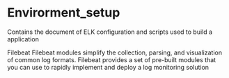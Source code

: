 # Envirorment_setup
Contains the document of ELK configuration and scripts used to build a application 

Filebeat
Filebeat modules simplify the collection, parsing, and visualization of common log formats.
Filebeat provides a set of pre-built modules that you can use to rapidly implement and deploy a log monitoring solution

